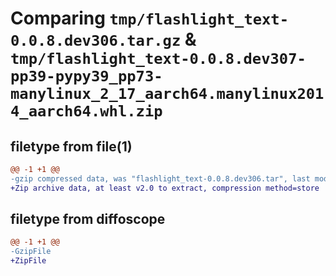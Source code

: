 # Comparing `tmp/flashlight_text-0.0.8.dev306.tar.gz` & `tmp/flashlight_text-0.0.8.dev307-pp39-pypy39_pp73-manylinux_2_17_aarch64.manylinux2014_aarch64.whl.zip`

## filetype from file(1)

```diff
@@ -1 +1 @@
-gzip compressed data, was "flashlight_text-0.0.8.dev306.tar", last modified: Fri Apr 19 18:46:35 2024, max compression
+Zip archive data, at least v2.0 to extract, compression method=store
```

## filetype from diffoscope

```diff
@@ -1 +1 @@
-GzipFile
+ZipFile
```

